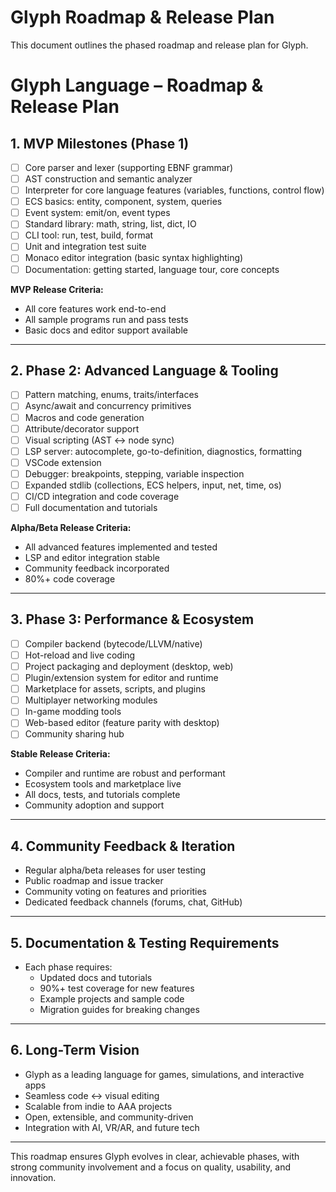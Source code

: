 # Glyph Roadmap & Release Plan

This document outlines the phased roadmap and release plan for Glyph.

# Glyph Language – Roadmap & Release Plan

## 1. MVP Milestones (Phase 1)
- [ ] Core parser and lexer (supporting EBNF grammar)
- [ ] AST construction and semantic analyzer
- [ ] Interpreter for core language features (variables, functions, control flow)
- [ ] ECS basics: entity, component, system, queries
- [ ] Event system: emit/on, event types
- [ ] Standard library: math, string, list, dict, IO
- [ ] CLI tool: run, test, build, format
- [ ] Unit and integration test suite
- [ ] Monaco editor integration (basic syntax highlighting)
- [ ] Documentation: getting started, language tour, core concepts

**MVP Release Criteria:**
- All core features work end-to-end
- All sample programs run and pass tests
- Basic docs and editor support available

---

## 2. Phase 2: Advanced Language & Tooling
- [ ] Pattern matching, enums, traits/interfaces
- [ ] Async/await and concurrency primitives
- [ ] Macros and code generation
- [ ] Attribute/decorator support
- [ ] Visual scripting (AST ↔ node sync)
- [ ] LSP server: autocomplete, go-to-definition, diagnostics, formatting
- [ ] VSCode extension
- [ ] Debugger: breakpoints, stepping, variable inspection
- [ ] Expanded stdlib (collections, ECS helpers, input, net, time, os)
- [ ] CI/CD integration and code coverage
- [ ] Full documentation and tutorials

**Alpha/Beta Release Criteria:**
- All advanced features implemented and tested
- LSP and editor integration stable
- Community feedback incorporated
- 80%+ code coverage

---

## 3. Phase 3: Performance & Ecosystem
- [ ] Compiler backend (bytecode/LLVM/native)
- [ ] Hot-reload and live coding
- [ ] Project packaging and deployment (desktop, web)
- [ ] Plugin/extension system for editor and runtime
- [ ] Marketplace for assets, scripts, and plugins
- [ ] Multiplayer networking modules
- [ ] In-game modding tools
- [ ] Web-based editor (feature parity with desktop)
- [ ] Community sharing hub

**Stable Release Criteria:**
- Compiler and runtime are robust and performant
- Ecosystem tools and marketplace live
- All docs, tests, and tutorials complete
- Community adoption and support

---

## 4. Community Feedback & Iteration
- Regular alpha/beta releases for user testing
- Public roadmap and issue tracker
- Community voting on features and priorities
- Dedicated feedback channels (forums, chat, GitHub)

---

## 5. Documentation & Testing Requirements
- Each phase requires:
  - Updated docs and tutorials
  - 90%+ test coverage for new features
  - Example projects and sample code
  - Migration guides for breaking changes

---

## 6. Long-Term Vision
- Glyph as a leading language for games, simulations, and interactive apps
- Seamless code ↔ visual editing
- Scalable from indie to AAA projects
- Open, extensible, and community-driven
- Integration with AI, VR/AR, and future tech

---

This roadmap ensures Glyph evolves in clear, achievable phases, with strong community involvement and a focus on quality, usability, and innovation. 
